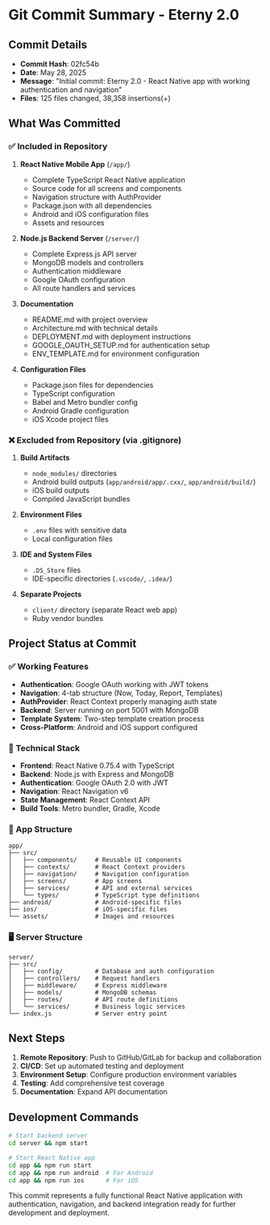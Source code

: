 # Git Commit Summary - Eterny 2.0

## Commit Details
- **Commit Hash**: 02fc54b
- **Date**: May 28, 2025
- **Message**: "Initial commit: Eterny 2.0 - React Native app with working authentication and navigation"
- **Files**: 125 files changed, 38,358 insertions(+)

## What Was Committed

### ✅ Included in Repository
1. **React Native Mobile App** (`/app/`)
   - Complete TypeScript React Native application
   - Source code for all screens and components
   - Navigation structure with AuthProvider
   - Package.json with all dependencies
   - Android and iOS configuration files
   - Assets and resources

2. **Node.js Backend Server** (`/server/`)
   - Complete Express.js API server
   - MongoDB models and controllers
   - Authentication middleware
   - Google OAuth configuration
   - All route handlers and services

3. **Documentation**
   - README.md with project overview
   - Architecture.md with technical details
   - DEPLOYMENT.md with deployment instructions
   - GOOGLE_OAUTH_SETUP.md for authentication setup
   - ENV_TEMPLATE.md for environment configuration

4. **Configuration Files**
   - Package.json files for dependencies
   - TypeScript configuration
   - Babel and Metro bundler config
   - Android Gradle configuration
   - iOS Xcode project files

### ❌ Excluded from Repository (via .gitignore)
1. **Build Artifacts**
   - `node_modules/` directories
   - Android build outputs (`app/android/app/.cxx/`, `app/android/build/`)
   - iOS build outputs
   - Compiled JavaScript bundles

2. **Environment Files**
   - `.env` files with sensitive data
   - Local configuration files

3. **IDE and System Files**
   - `.DS_Store` files
   - IDE-specific directories (`.vscode/`, `.idea/`)

4. **Separate Projects**
   - `client/` directory (separate React web app)
   - Ruby vendor bundles

## Project Status at Commit

### ✅ Working Features
- **Authentication**: Google OAuth working with JWT tokens
- **Navigation**: 4-tab structure (Now, Today, Report, Templates)
- **AuthProvider**: React Context properly managing auth state
- **Backend**: Server running on port 5001 with MongoDB
- **Template System**: Two-step template creation process
- **Cross-Platform**: Android and iOS support configured

### 🔧 Technical Stack
- **Frontend**: React Native 0.75.4 with TypeScript
- **Backend**: Node.js with Express and MongoDB
- **Authentication**: Google OAuth 2.0 with JWT
- **Navigation**: React Navigation v6
- **State Management**: React Context API
- **Build Tools**: Metro bundler, Gradle, Xcode

### 📱 App Structure
```
app/
├── src/
│   ├── components/     # Reusable UI components
│   ├── contexts/       # React Context providers
│   ├── navigation/     # Navigation configuration
│   ├── screens/        # App screens
│   ├── services/       # API and external services
│   └── types/          # TypeScript type definitions
├── android/            # Android-specific files
├── ios/                # iOS-specific files
└── assets/             # Images and resources
```

### 🖥️ Server Structure
```
server/
├── src/
│   ├── config/         # Database and auth configuration
│   ├── controllers/    # Request handlers
│   ├── middleware/     # Express middleware
│   ├── models/         # MongoDB schemas
│   ├── routes/         # API route definitions
│   └── services/       # Business logic services
└── index.js            # Server entry point
```

## Next Steps
1. **Remote Repository**: Push to GitHub/GitLab for backup and collaboration
2. **CI/CD**: Set up automated testing and deployment
3. **Environment Setup**: Configure production environment variables
4. **Testing**: Add comprehensive test coverage
5. **Documentation**: Expand API documentation

## Development Commands
```bash
# Start backend server
cd server && npm start

# Start React Native app
cd app && npm run start
cd app && npm run android  # For Android
cd app && npm run ios      # For iOS
```

This commit represents a fully functional React Native application with authentication, navigation, and backend integration ready for further development and deployment. 